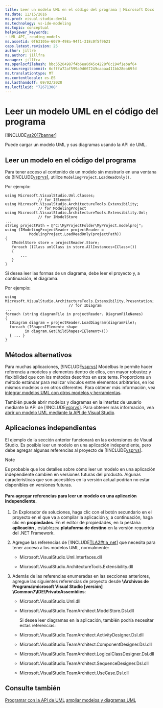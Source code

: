 ```yaml
---
title: Leer un modelo UML en el código del programa | Microsoft Docs
ms.date: 11/15/2016
ms.prod: visual-studio-dev14
ms.technology: vs-ide-modeling
ms.topic: conceptual
helpviewer_keywords:
- UML API, reading models
ms.assetid: 0f63105e-6079-498a-94f1-318c0f5f9621
caps.latest.revision: 25
author: jillre
ms.author: jillfra
manager: jillfra
ms.openlocfilehash: bbc55204987f4b6ea0d45c4228f6c194f1ebaf64
ms.sourcegitcommit: 6cfffa72af599a9d667249caaaa411bb28ea69fd
ms.translationtype: MT
ms.contentlocale: es-ES
ms.lasthandoff: 09/02/2020
ms.locfileid: "72671308"
---
```

# <a name="read-a-uml-model-in-program-code"></a>Leer un modelo UML en el código del programa
[!INCLUDE[vs2017banner](../includes/vs2017banner.md)]

Puede cargar un modelo UML y sus diagramas usando la API de UML.

## <a name="reading-a-model-in-program-code"></a><a name="Reading"></a> Leer un modelo en el código del programa
 Para tener acceso al contenido de un modelo sin mostrarlo en una ventana de [!INCLUDE[vsprvs](../includes/vsprvs-md.md)], utilice `ModelingProject.LoadReadOnly()`.

 Por ejemplo:

```
using Microsoft.VisualStudio.Uml.Classes;
               // for IElement
using Microsoft.VisualStudio.ArchitectureTools.Extensibility;
               // for ModelingProject
using Microsoft.VisualStudio.ArchitectureTools.Extensibility.Uml;
               // for IModelStore
...
string projectPath = @"C:\MyProjectFolder\MyProject.modelproj";
using (IModelingProjectReader projectReader =
           ModelingProject.LoadReadOnly(projectPath))
{
   IModelStore store = projectReader.Store;
   foreach (IClass umlClass in store.AllInstances<IClass>())
   {
       ...
   }
}
```

 Si desea leer las formas de un diagrama, debe leer el proyecto y, a continuación, el diagrama.

 Por ejemplo:

```
using Microsoft.VisualStudio.ArchitectureTools.Extensibility.Presentation;
                             // for IDiagram
...
foreach (string diagramFile in projectReader. DiagramFileNames)
{
  IDiagram diagram = projectReader.LoadDiagram(diagramFile);
  foreach (IShape<IElement> shape
         in diagram.GetChildShapes<IElement>())
  { ... }
}
```

## <a name="alternative-methods"></a>Métodos alternativos
 Para muchas aplicaciones, [!INCLUDE[vsprvs](../includes/vsprvs-md.md)] Modelbus le permite hacer referencia a modelos y elementos dentro de ellos, con mayor robustez y flexibilidad que con los métodos descritos en este tema. Proporciona un método estándar para realizar vínculos entre elementos arbitrarios, en los mismos modelos o en otros diferentes. Para obtener más información, vea [integrar modelos UML con otros modelos y herramientas](../modeling/integrate-uml-models-with-other-models-and-tools.md).

 También puede abrir modelos y diagramas en la interfaz de usuario mediante la API de [!INCLUDE[vsprvs](../includes/vsprvs-md.md)]. Para obtener más información, vea [abrir un modelo UML mediante la API de Visual Studio](../modeling/open-a-uml-model-by-using-the-visual-studio-api.md).

## <a name="stand-alone-applications"></a><a name="Standalone"></a> Aplicaciones independientes
 El ejemplo de la sección anterior funcionará en las extensiones de Visual Studio. Es posible leer un modelo en una aplicación independiente, pero debe agregar algunas referencias al proyecto de [!INCLUDE[vsprvs](../includes/vsprvs-md.md)].

> [!NOTE]
> Es probable que los detalles sobre cómo leer un modelo en una aplicación independiente cambien en versiones futuras del producto. Algunas características que son accesibles en la versión actual podrían no estar disponibles en versiones futuras.

#### <a name="to-add-references-to-read-a-model-in-a-stand-alone-application"></a>Para agregar referencias para leer un modelo en una aplicación independiente.

1. En Explorador de soluciones, haga clic con el botón secundario en el proyecto en el que va a compilar la aplicación y, a continuación, haga clic en **propiedades**. En el editor de propiedades, en la pestaña **aplicación** , establezca **plataforma de destino** en la versión requerida del .NET Framework.

2. Agregue las referencias de [!INCLUDE[TLA2#tla_net](../includes/tla2sharptla-net-md.md)] que necesita para tener acceso a los modelos UML, normalmente:

   - Microsoft.VisualStudio.Uml.Interfaces.dll

   - Microsoft.VisualStudio.ArchitectureTools.Extensibility.dll

3. Además de las referencias enumeradas en las secciones anteriores, agregue las siguientes referencias de proyecto desde **\Archivos de Programa\microsoft Visual Studio [versión] \Common7\IDE\PrivateAssemblies**:

   - Microsoft.VisualStudio.Uml.dll

   - Microsoft.VisualStudio.TeamArchitect.ModelStore.Dsl.dll

     Si desea leer diagramas en la aplicación, también podría necesitar estas referencias:

   - Microsoft.VisualStudio.TeamArchitect.ActivityDesigner.Dsl.dll

   - Microsoft.VisualStudio.TeamArchitect.ComponentDesigner.Dsl.dll

   - Microsoft.VisualStudio.TeamArchitect.LogicalClassDesigner.Dsl.dll

   - Microsoft.VisualStudio.TeamArchitect.SequenceDesigner.Dsl.dll

   - Microsoft.VisualStudio.TeamArchitect.UseCase.Dsl.dll

## <a name="see-also"></a>Consulte también
 [Programar con la API de UML](../modeling/programming-with-the-uml-api.md) [ampliar modelos y diagramas UML](../modeling/extend-uml-models-and-diagrams.md)
